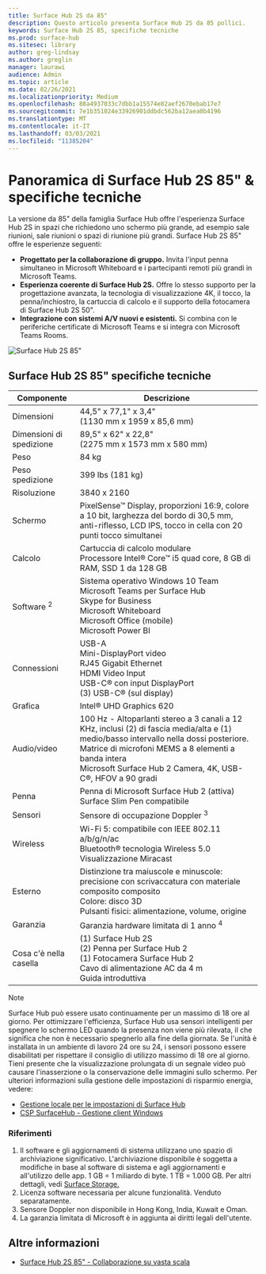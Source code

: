 ```yaml
---
title: Surface Hub 2S da 85"
description: Questo articolo presenta Surface Hub 2S da 85 pollici.
keywords: Surface Hub 2S 85, specifiche tecniche
ms.prod: surface-hub
ms.sitesec: library
author: greg-lindsay
ms.author: greglin
manager: laurawi
audience: Admin
ms.topic: article
ms.date: 02/26/2021
ms.localizationpriority: Medium
ms.openlocfilehash: 88a4937033c7dbb1a15574e82aef2670ebab17e7
ms.sourcegitcommit: 7e1b351024e33926901ddbdc562ba12aea0b4196
ms.translationtype: MT
ms.contentlocale: it-IT
ms.lasthandoff: 03/03/2021
ms.locfileid: "11385204"
---
```

# <a name="surface-hub-2s-85-overview--tech-specs"></a>Panoramica di Surface Hub 2S 85" & specifiche tecniche

La versione da 85" della famiglia Surface Hub offre l'esperienza Surface Hub 2S in spazi che richiedono uno schermo più grande, ad esempio sale riunioni, sale riunioni o spazi di riunione più grandi. Surface Hub 2S 85" offre le esperienze seguenti:

- **Progettato per la collaborazione di gruppo.** Invita l'input penna simultaneo in Microsoft Whiteboard e i partecipanti remoti più grandi in Microsoft Teams.
- **Esperienza coerente di Surface Hub 2S.** Offre lo stesso supporto per la progettazione avanzata, la tecnologia di visualizzazione 4K, il tocco, la penna/inchiostro, la cartuccia di calcolo e il supporto della fotocamera di Surface Hub 2S 50".
- **Integrazione con sistemi A/V nuovi e esistenti.** Si combina con le periferiche certificate di Microsoft Teams e si integra con Microsoft Teams Rooms.

![Surface Hub 2S 85"](images/hub-2s-85.png)

## <a name="surface-hub-2s-85-tech-specs"></a>Surface Hub 2S 85" specifiche tecniche

| Componente    | Descrizione                                                                                                                                                                                                                                         |
| ----------------- | --------------------------------------------------------------------------------------------------------------------------------------------------------------------------------------------------------------------------------------------------------- |
| Dimensioni        | 44,5" x 77,1" x 3,4"<br>(1130 mm x 1959 x 85,6 mm)                                                                                                                                                                                                        |
| Dimensioni di spedizione        | 89,5" x 62" x 22,8"<br>(2275 mm x 1573 mm x 580 mm)                                                                                                                                                                                                        |
| Peso            | 84 kg                                                                                                                                                                                                                                            |
| Peso spedizione            | 399 lbs (181 kg)                                                                                                                                                                                                                                            |
| Risoluzione        | 3840 x 2160                                                                                                                                                                                                                                               |
| Schermo           | PixelSense™ Display, proporzioni 16:9, colore a 10 bit, larghezza del bordo di 30,5 mm, anti-riflesso, LCD IPS, tocco in cella con 20 punti tocco simultanei                                                                                                           |
| Calcolo           | Cartuccia di calcolo modulare<br>Processore Intel® Core™ i5 quad core, 8 GB di RAM, SSD 1 da 128 GB <sup></sup>                                                                                                                                                      |
| Software <sup> 2</sup>         | Sistema operativo Windows 10 Team<br>Microsoft Teams per Surface Hub<br>Skype for Business<br>Microsoft Whiteboard<br>Microsoft Office (mobile)<br>Microsoft Power BI                                                                                                   |
| Connessioni       | USB-A<br>Mini-DisplayPort video<br>RJ45 Gigabit Ethernet<br>HDMI Video Input<br>USB-C® con input DisplayPort<br>(3) USB-C® (sul display)                                                                                                           |
| Grafica          | Intel® UHD Graphics 620                                                                                                                                                                                                                                   |
| Audio/video       | 100 Hz - Altoparlanti stereo a 3 canali a 12 KHz, inclusi (2) di fascia media/alta e (1) medio/basso intervallo nella dossi posteriore. <br>Matrice di microfoni MEMS a 8 elementi a banda intera<br>Microsoft Surface Hub 2 Camera, 4K, USB-C®, HFOV a 90 gradi |
| Penna               | Penna di Microsoft Surface Hub 2 (attiva)<br>Surface Slim Pen compatibile                                                                                                                                                                                       |
| Sensori           | Sensore di occupazione Doppler <sup> 3</sup>                                                                                                                                                                                                                                 |
| Wireless          | Wi-Fi 5: compatibile con IEEE 802.11 a/b/g/n/ac<br>Bluetooth® tecnologia Wireless 5.0<br>Visualizzazione Miracast                                                                                                                                                      |
| Esterno          | Distinzione tra maiuscole e minuscole: precisione con scrivaccatura con materiale composito composito<br>Colore: disco 3D<br>Pulsanti fisici: alimentazione, volume, origine                                                                                                                            |
| Garanzia         | Garanzia hardware limitata di 1 anno <sup> 4</sup>                                                                                                                                                                                                                          |
| Cosa c'è nella casella | (1) Surface Hub 2S<br>(2) Penna per Surface Hub 2<br>(1) Fotocamera Surface Hub 2<br>Cavo di alimentazione AC da 4 m<br>Guida introduttiva                                                                                                                                         |

> [!NOTE]
> Surface Hub può essere usato continuamente per un massimo di 18 ore al giorno. Per ottimizzare l'efficienza, Surface Hub usa sensori intelligenti per spegnere lo schermo LED quando la presenza non viene più rilevata, il che significa che non è necessario spegnerlo alla fine della giornata. Se l'unità è installata in un ambiente di lavoro 24 ore su 24, i sensori possono essere disabilitati per rispettare il consiglio di utilizzo massimo di 18 ore al giorno. Tieni presente che la visualizzazione prolungata di un segnale video può causare l'inasserzione o la conservazione delle immagini sullo schermo. Per ulteriori informazioni sulla gestione delle impostazioni di risparmio energia, vedere:
>
> - [Gestione locale per le impostazioni di Surface Hub](local-management-surface-hub-settings.md)
> - [CSP SurfaceHub - Gestione client Windows](https://docs.microsoft.com/windows/client-management/mdm/surfacehub-csp)

### <a name="references"></a>Riferimenti

1. Il software e gli aggiornamenti di sistema utilizzano uno spazio di archiviazione significativo. L'archiviazione disponibile è soggetta a modifiche in base al software di sistema e agli aggiornamenti e all'utilizzo delle app. 1 GB = 1 miliardo di byte. 1 TB = 1.000 GB. Per altri dettagli, vedi [Surface Storage.](https://www.surface.com/storage)
2. Licenza software necessaria per alcune funzionalità. Venduto separatamente.
3. Sensore Doppler non disponibile in Hong Kong, India, Kuwait e Oman.
4. La garanzia limitata di Microsoft è in aggiunta ai diritti legali dell'utente. 

## <a name="learn-more"></a>Altre informazioni

- [Surface Hub 2S 85" - Collaborazione su vasta scala](https://techcommunity.microsoft.com/t5/surface-it-pro-blog/surface-hub-2s-85-quot-collaboration-at-a-massive-scale/ba-p/1669717)
